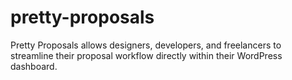 # pretty-proposals
Pretty Proposals allows designers, developers, and freelancers to streamline their proposal workflow directly within their WordPress dashboard.
